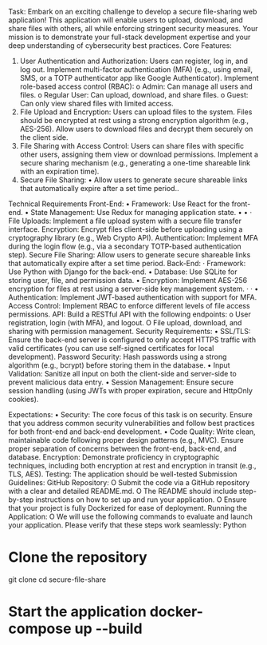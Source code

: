 Task: Embark on an exciting challenge to develop a secure file-sharing web application! This application will enable users to upload, download, and share files with others, all while enforcing stringent security measures. Your mission is to demonstrate your full-stack development expertise and your deep understanding of cybersecurity best practices.
Core Features:
1. User Authentication and Authorization:
Users can register, log in, and log out.
Implement multi-factor authentication (MFA) (e.g., using email, SMS, or a TOTP authenticator app like Google Authenticator).
Implement role-based access control (RBAC):
o Admin: Can manage all users and files.
o Regular User: Can upload, download, and share files.
o Guest: Can only view shared files with limited access.
2. File Upload and Encryption:
Users can upload files to the system.
Files should be encrypted at rest using a strong encryption algorithm (e.g., AES-256). Allow users to download files and decrypt them securely on the client side.
3. File Sharing with Access Control:
Users can share files with specific other users, assigning them view or download permissions.
Implement a secure sharing mechanism (e.g., generating a one-time shareable link with an expiration time).
4. Secure File Sharing:
• Allow users to generate secure shareable links that automatically expire after a set time period..


Technical Requirements
Front-End:
•
Framework: Use React for the front-end.
• State Management: Use Redux for managing application state.
•
•
·
File Uploads: Implement a file upload system with a secure file transfer interface. Encryption: Encrypt files client-side before uploading using a cryptography library (e.g., Web Crypto API).
Authentication: Implement MFA during the login flow (e.g., via a secondary
TOTP-based authentication step).
Secure File Sharing: Allow users to generate secure shareable links that automatically expire after a set time period.
Back-End:
· Framework: Use Python with Django for the back-end.
• Database: Use SQLite for storing user, file, and permission data.
• Encryption: Implement AES-256 encryption for files at rest using a server-side key management system.
·
·
•
Authentication: Implement JWT-based authentication with support for MFA.
Access Control: Implement RBAC to enforce different levels of file access permissions. API: Build a RESTful API with the following endpoints:
о User registration, login (with MFA), and logout.
O File upload, download, and sharing with permission management.
Security Requirements:
•
SSL/TLS: Ensure the back-end server is configured to only accept HTTPS traffic with valid certificates (you can use self-signed certificates for local development). Password Security: Hash passwords using a strong algorithm (e.g., bcrypt) before storing them in the database.
• Input Validation: Sanitize all input on both the client-side and server-side to prevent malicious data entry.
• Session Management: Ensure secure session handling (using JWTs with proper expiration, secure and HttpOnly cookies).


Expectations:
• Security: The core focus of this task is on security. Ensure that you address common security vulnerabilities and follow best practices for both front-end and back-end development.
•
Code Quality: Write clean, maintainable code following proper design patterns (e.g., MVC). Ensure proper separation of concerns between the front-end, back-end, and database.
Encryption: Demonstrate proficiency in cryptographic techniques, including both encryption at rest and encryption in transit (e.g., TLS, AES).
Testing: The application should be well-tested
Submission Guidelines:
GitHub Repository:
O Submit the code via a GitHub repository with a clear and detailed README.md.
O The README should include step-by-step instructions on how to set up and run your application.
O Ensure that your project is fully Dockerized for ease of deployment.
Running the Application:
O We will use the following commands to evaluate and launch your application. Please verify that these steps work seamlessly:
Python
# Clone the repository
git clone <repository-url>
cd secure-file-share
# Start the application docker-compose up --build